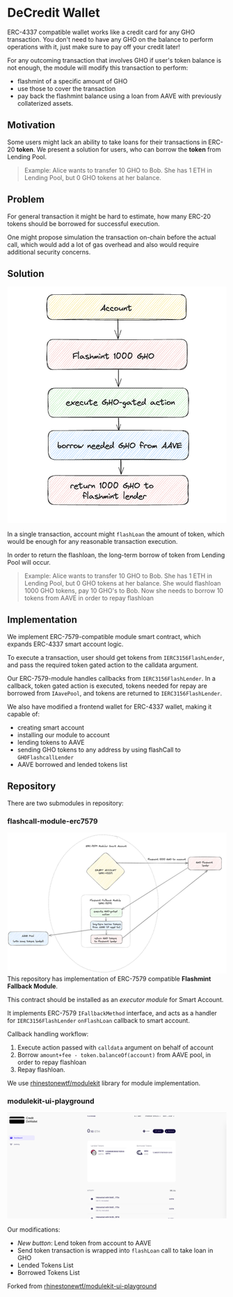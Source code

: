 # DeCredit Wallet

ERC-4337 compatible wallet works like a credit card for any GHO transaction. You don't need to have any GHO on the balance to perform operations with it, just make sure to pay off your credit later!

For any outcoming transaction that involves GHO if user's token balance is not enough, the module will modify this transaction to perform:
- flashmint of a specific amount of GHO
- use those to cover the transaction
- pay back the flashmint balance using a loan from AAVE with previously collaterized assets.

## Motivation

Some users might lack an ability to take loans for their transactions in ERC-20 **token**. We present a solution for users, who can borrow the **token** from Lending Pool.

> Example: Alice wants to transfer 10 GHO to Bob. She has 1 ETH in Lending Pool, but 0 GHO tokens at her balance.

## Problem

For general transaction it might be hard to estimate, how many ERC-20 tokens should be borrowed for successful execution.

One might propose simulation the transaction on-chain before the actual call, which would add a lot of gas overhead and also would require additional security concerns.

## Solution

![image_info](./media/lend_flow.png)

In a single transaction, account might `flashLoan` the amount of token, which would be enough for any reasonable transaction execution.

In order to return the flashloan, the long-term borrow of token from Lending Pool will occur.

> Example: Alice wants to transfer 10 GHO to Bob. She has 1 ETH in Lending Pool, but 0 GHO tokens at her balance. She would flashloan 1000 GHO tokens, pay 10 GHO's to Bob. Now she needs to borrow 10 tokens from AAVE in order to repay flashloan


## Implementation

We implement ERC-7579-compatible module smart contract, which expands ERC-4337 smart account logic.

To execute a transaction, user should get tokens from `IERC3156FlashLender`, and pass the required token gated action to the calldata argument.

Our ERC-7579-module handles callbacks from `IERC3156FlashLender`. In a callback, token gated action is executed, tokens needed for repay are borrowed from `IAavePool`, and tokens are returned to `IERC3156FlashLender`.

We also have modified a frontend wallet for ERC-4337 wallet, making it capable of:

- creating smart account
- installing our module to account
- lending tokens to AAVE
- sending GHO tokens to any address by using flashCall to `GHOFlashcallLender`
- AAVE borrowed and lended tokens list

## Repository
There are two submodules in repository:
### flashcall-module-erc7579
![image info](./media/diagram.png)
This repository has implementation of ERC-7579 compatible **Flashmint Fallback Module**.

This contract should be installed as an *executor module* for Smart Account.

It implements ERC-7579 `IFallbackMethod` interface, and acts as a handler for `IERC3156FlashLender` `onFlashLoan` callback to smart account.

Callback handling workflow:

1. Execute action passed with `calldata` argument on behalf of account
2. Borrow `amount+fee - token.balanceOf(account)` from AAVE pool, in order to repay flashloan
3. Repay flashloan.

We use [rhinestonewtf/modulekit](https://github.com/rhinestonewtf/modulekit) library for module implementation.

### modulekit-ui-playground


![image info](./media/main_page.png)


Our modifications:
- *New button*: Lend token from account to AAVE 
- Send token transaction is wrapped into `flashLoan` call to take loan in GHO
- Lended Tokens List
- Borrowed Tokens List

Forked from [rhinestonewtf/modulekit-ui-playground](https://github.com/rhinestonewtf/modulekit-ui-playground)